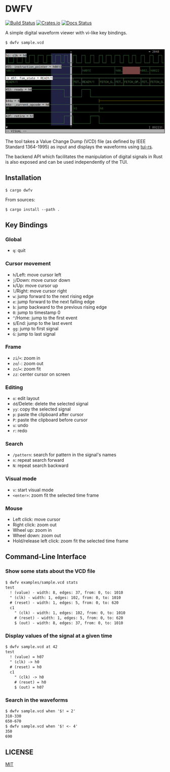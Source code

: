 DWFV
====

[![Build Status](https://travis-ci.com/psurply/dwfv.svg?branch=master)](https://travis-ci.com/psurply/dwfv)
[![Crates.io](https://img.shields.io/crates/v/dwfv)](https://crates.io/crates/dwfv)
[![Docs Status](https://docs.rs/dwfv/badge.svg)](https://docs.rs/crate/dwfv/)

A simple digital waveform viewer with vi-like key bindings.

```shell
$ dwfv sample.vcd
```

![screenshot](docs/screenshot.png)

The tool takes a Value Change Dump (VCD) file (as defined by IEEE Standard
1364-1995) as input and displays the waveforms using
[tui-rs](https://github.com/fdehau/tui-rs).

The backend API which facilitates the manipulation of digital signals in Rust
is also exposed and can be used independently of the TUI.

Installation
------------

```shell
$ cargo dwfv
```

From sources:

```shell
$ cargo install --path .
```

Key Bindings
------------

### Global

- `q`: quit

### Cursor movement

- `h`/Left: move cursor left
- `j`/Down: move cursor down
- `k`/Up: move cursor up
- `l`/Right: move cursor right
- `w`: jump forward to the next rising edge
- `e`: jump forward to the next falling edge
- `b`: jump backward to the previous rising edge
- `0`: jump to timestamp 0
- `^`/Home: jump to the first event
- `$`/End: jump to the last event
- `gg`: jump to first signal
- `G`: jump to last signal

### Frame

- `zi`/`+`: zoom in
- `zo`/`-`: zoom out
- `zc`/`=`: zoom fit
- `zz`: center cursor on screen

### Editing

- `o`: edit layout
- `dd`/Delete: delete the selected signal
- `yy`: copy the selected signal
- `p`: paste the clipboard after cursor
- `P`: paste the clipboard before cursor
- `u`: undo
- `r`: redo

### Search

- `/pattern`: search for pattern in the signal's names
- `n`: repeat search forward
- `N`: repeat search backward

### Visual mode

- `v`: start visual mode
- `<enter>`: zoom fit the selected time frame

### Mouse

- Left click: move cursor
- Right click: zoom out
- Wheel up: zoom in
- Wheel down: zoom out
- Hold/release left click: zoom fit the selected time frame

Command-Line Interface
----------------------

### Show some stats about the VCD file

```shell
$ dwfv examples/sample.vcd stats
test
  ! (value) - width: 8, edges: 37, from: 0, to: 1010
  " (clk) - width: 1, edges: 102, from: 0, to: 1010
  # (reset) - width: 1, edges: 5, from: 0, to: 620
  c1
    " (clk) - width: 1, edges: 102, from: 0, to: 1010
    # (reset) - width: 1, edges: 5, from: 0, to: 620
    $ (out) - width: 8, edges: 37, from: 0, to: 1010
```

### Display values of the signal at a given time

```shell
$ dwfv sample.vcd at 42
test
  ! (value) = h07
  " (clk) -> h0
  # (reset) = h0
  c1
    " (clk) -> h0
    # (reset) = h0
    $ (out) = h07
```

### Search in the waveforms

```shell
$ dwfv sample.vcd when '$! = 2'
310-330
650-670
$ dwfv sample.vcd when '$! <- 4'
350
690
```

LICENSE
-------

[MIT](LICENSE)
